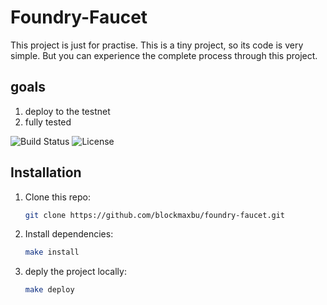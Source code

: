 # Foundry-Faucet

This project is just for practise.
This is a tiny project, so its code is very simple.
But you can experience the complete process through this project.

## goals
1. deploy to the testnet
2. fully tested

![Build Status](https://img.shields.io/github/workflow/status/blockmaxbu/foundry-faucet/CI)
![License](https://img.shields.io/badge/license-MIT-blue)

## Installation
1. Clone this repo:
   ```bash
   git clone https://github.com/blockmaxbu/foundry-faucet.git
   ```
2. Install dependencies:
   ```bash
   make install
   ```
3. deply the project locally:
   ```bash
   make deploy
   ```